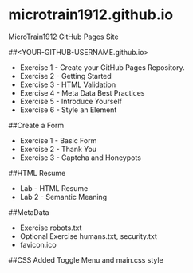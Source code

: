 # microtrain1912.github.io
MicroTrain1912 GitHub Pages Site

##<YOUR-GITHUB-USERNAME.github.io>
* Exercise 1 - Create your GitHub Pages Repository.
* Exercise 2 - Getting Started
* Exercise 3 - HTML Validation
* Exercise 4 - Meta Data Best Practices
* Exercise 5 - Introduce Yourself
* Exercise 6 - Style an Element

##Create a Form
* Exercise 1 - Basic Form
* Exercise 2 - Thank You
* Exercise 3 - Captcha and Honeypots

##HTML Resume
* Lab - HTML Resume
* Lab 2 - Semantic Meaning

##MetaData
* Exercise robots.txt
* Optional Exercise humans.txt, security.txt
* favicon.ico

##CSS
Added Toggle Menu and main.css style
